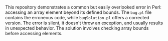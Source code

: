 This repository demonstrates a common but easily overlooked error in Perl: accessing an array element beyond its defined bounds. The `bug.pl` file contains the erroneous code, while `bugSolution.pl` offers a corrected version. The error is silent, it doesn't throw an exception, and usually results in unexpected behavior. The solution involves checking array bounds before accessing elements.